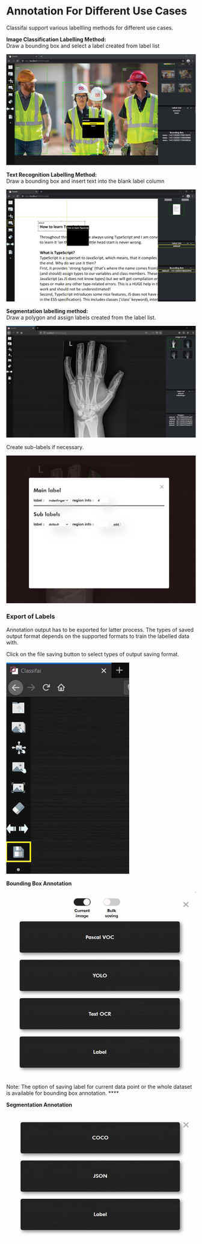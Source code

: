 # Annotation For Different Use Cases

Classifai support various labellling methods for different use cases.

**Image Classification Labelling Method:**   
Draw a bounding box and select a label created from label list

![](../../.gitbook/assets/99145059-4c368480-26a6-11eb-8a97-ffbc9bcf0e02.jpg)

**Text Recognition Labelling Method:**   
Draw a bounding box and insert text into the blank label column

![](../../.gitbook/assets/99145063-522c6580-26a6-11eb-99a3-a479be7a98c5.jpg)

**Segmentation labelling method:**   
Draw a polygon and assign labels created from the label list.

![](../../.gitbook/assets/segmentation.jpg)

Create sub-labels if necessary. 

![](../../.gitbook/assets/screenshot-2020-11-18-132728.jpg)

### **Export of Labels**

Annotation output has to be exported for latter process. The types of saved output format depends on the supported formats to train the labelled data with. 

Click on the file saving button to select types of output saving format. 

![](../../.gitbook/assets/screenshot-2020-11-18-131625.jpg)

**Bounding Box Annotation**

![](../../.gitbook/assets/screenshot-2020-11-18-131448.jpg)

Note: The option of saving label for current data point or the whole dataset is available for bounding box annotation. ****

**Segmentation Annotation**

![](../../.gitbook/assets/screenshot-2020-11-18-131349%20%281%29.jpg)

